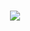 
<h1 align="center">
    <img src="https://readme-typing-svg.herokuapp.com?font=Righteous&size=50&pause=1000&color=F7581C&background=000000&center=true&vCenter=true&width=900&lines=LOGIN+2023;" />
</h1>


<!--
**LoginPSGTech/LoginPSGTech** is a ✨ _special_ ✨ repository because its `README.md` (this file) appears on your GitHub profile.

Here are some ideas to get you started:

- 🔭 I’m currently working on ...
- 🌱 I’m currently learning ...
- 👯 I’m looking to collaborate on ...
- 🤔 I’m looking for help with ...
- 💬 Ask me about ...
- 📫 How to reach me: ...
- 😄 Pronouns: ...
- ⚡ Fun fact: ...
-->
